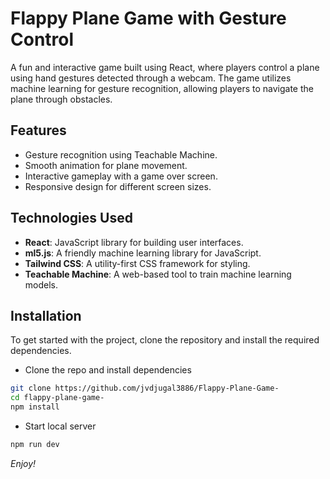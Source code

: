 # Flappy Plane Game with Gesture Control

A fun and interactive game built using React, where players control a plane using hand gestures detected through a webcam. The game utilizes machine learning for gesture recognition, allowing players to navigate the plane through obstacles.





## Features
- Gesture recognition using Teachable Machine.
- Smooth animation for plane movement.
- Interactive gameplay with a game over screen.
- Responsive design for different screen sizes.

## Technologies Used
- **React**: JavaScript library for building user interfaces.
- **ml5.js**: A friendly machine learning library for JavaScript.
- **Tailwind CSS**: A utility-first CSS framework for styling.
- **Teachable Machine**: A web-based tool to train machine learning models.

## Installation

To get started with the project, clone the repository and install the required dependencies.

- Clone the repo and install dependencies

```bash
git clone https://github.com/jvdjugal3886/Flappy-Plane-Game-
cd flappy-plane-game-
npm install
```

- Start local server
```bash
npm run dev
```

_Enjoy!_
